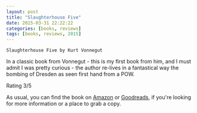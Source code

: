 ```yaml
---
layout: post
title: "Slaughterhouse Five"
date: 2015-03-31 22:22:22
categories: [books, reviews]
tags: [books, reviews, 2015]
---
```

`Slaughterhouse Five by Kurt Vonnegut`

In a classic book from Vonnegut - this is my first book from him, and I must admit I was pretty curious - the author re-lives in a fantastical way the bombing of Dresden as seen first hand from a POW. 

Rating 3/5

As usual, you can find the book on [Amazon] or [Goodreads], if you're looking for more information or a place to grab a copy.

[Amazon]: http://www.amazon.com/Slaughterhouse-Five-Kurt-Vonnegut/dp/0440180295
[Goodreads]: https://www.goodreads.com/book/show/4981.Slaughterhouse_Five
